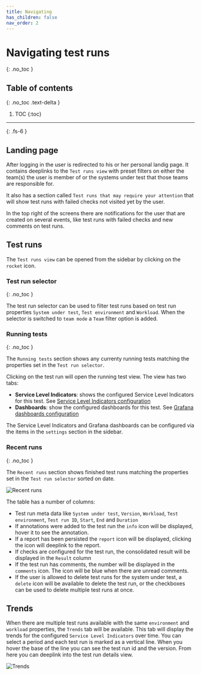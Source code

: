 ```yaml
---
title: Navigating
has_children: false
nav_order: 2
---
```


# Navigating test runs
{: .no_toc }

## Table of contents
{: .no_toc .text-delta }

1. TOC
{:toc}

---

{: .fs-6 }

## Landing page

After logging in the user is redirected to his or her personal landig page. It contains deeplinks to the `Test runs view` with preset filters on either the team(s) the user is member of or the systems under test that those teams are responsible for.

It also has a section called `Test runs that may require your attention` that will show test runs with failed checks not visited yet by the user.

In the top right of the screens there are notifications for the user that are created on several events, like test runs with failed checks and new comments on test runs.

## Test runs 

The `Test runs view` can be opened from the sidebar by clicking on the `rocket` icon.

### Test run selector
{: .no_toc }

The test run selector can be used to filter test runs based on test run properties `System under test`, `Test environment` and `Workload`. When the selector is switched to `team mode` a `Team` filter option is added.


### Running tests
{: .no_toc }

The `Running tests` section shows any currenty running tests matching the properties set in the `Test run selector`. 

Clicking on the test run will open the running test view. The view has two tabs:
* **Service Level Indicators**: shows the configured Service Level Indicators for this test. See [Service Level Indicators configuration](https://docs.perfana.io/docs/testconfiguration/testconfiguration.html#service-level-indicators)
* **Dashboards**: show the configured dashboards for this test. See [Grafana dashboards configuration](https://docs.perfana.io/docs/testconfiguration/testconfiguration.html#grafana-dashboards)

The Service Level Indicators and Grafana dashboards can be configured via the items in the `settings` section in the sidebar.


### Recent runs
{: .no_toc }

The `Recent runs` section shows finished test runs matching the properties set in the `Test run selector` sorted on date. 

![Recent runs](https://docs.perfana.io/docs/images/recent-runs.png)

The table has a number of columns:

* Test run meta data like `System under test`, `Version`, `Workload`, `Test environment`, `Test run ID`, `Start`, `End` and `Duration`
* If annotations were added to the test run the `info` icon will be displayed, hover it to see the annotation.
* If a report has been persisted the `report` icon will be displayed, clicking the icon will deeplink to the report.
* If checks are configured for the test run, the consolidated result will be displayed in the `Result` column
* If the test run has comments, the number will be displayed in the `comments` icon. The icon will be blue when there are unread comments.
* If the user is allowed to delete test runs for the system under test, a `delete` icon will be available to delete the test run, or the checkboxes can be used to delete multiple test runs at once.

## Trends

When there are multiple test runs available with the same `environment` and `workload` properties, the `Trends` tab will be available. This tab will display the trends for the configured `Service Level Indicators` over time. You can select a period and each test run is marked as a vertical line. When you hover the base of the line you can see the test run id and the version. From here you can deeplink into the test run details view.

![Trends](https://docs.perfana.io/docs/images/trends.png)
